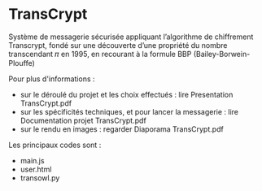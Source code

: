 # TransCrypt
Système de messagerie sécurisée appliquant l’algorithme de chiffrement Transcrypt, fondé sur une découverte d’une propriété du nombre transcendant 𝜋 en 1995, en recourant à la formule BBP (Bailey-Borwein-Plouffe)

Pour plus d'informations :
- sur le déroulé du projet et les choix effectués : lire Presentation TransCrypt.pdf
- sur les spécificités techniques, et pour lancer la messagerie : lire Documentation projet TransCrypt.pdf
- sur le rendu en images : regarder Diaporama TransCrypt.pdf

Les principaux codes sont :
- main.js
- user.html
- transowl.py
